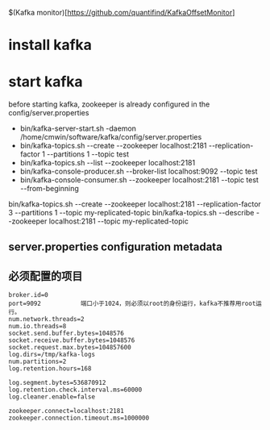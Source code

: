 $(Kafka monitor)[https://github.com/quantifind/KafkaOffsetMonitor]

# install kafka
# start kafka
before starting kafka, zookeeper is already configured in the config/server.properties
* bin/kafka-server-start.sh  -daemon /home/cmwin/software/kafka/config/server.properties
* bin/kafka-topics.sh --create --zookeeper localhost:2181 --replication-factor 1 --partitions 1 --topic test
* bin/kafka-topics.sh --list --zookeeper localhost:2181
* bin/kafka-console-producer.sh --broker-list localhost:9092 --topic test
* bin/kafka-console-consumer.sh --zookeeper localhost:2181 --topic test --from-beginning

 bin/kafka-topics.sh --create --zookeeper localhost:2181 --replication-factor 3 --partitions 1 --topic my-replicated-topic
 bin/kafka-topics.sh --describe --zookeeper localhost:2181 --topic my-replicated-topic

## server.properties configuration metadata

## 必须配置的项目
```
broker.id=0
port=9092           端口小于1024，则必须以root的身份运行，kafka不推荐用root运行。
num.network.threads=2  
num.io.threads=8  
socket.send.buffer.bytes=1048576  
socket.receive.buffer.bytes=1048576  
socket.request.max.bytes=104857600  
log.dirs=/tmp/kafka-logs  
num.partitions=2  
log.retention.hours=168  
  
log.segment.bytes=536870912  
log.retention.check.interval.ms=60000  
log.cleaner.enable=false  
  
zookeeper.connect=localhost:2181  
zookeeper.connection.timeout.ms=1000000
```